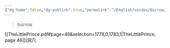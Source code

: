 ```yaml
---
{"dg-home":false,"dg-publish":true,"permalink":"/English/vocabs/Burrow/","dgPassFrontmatter":true}
---
```



> burrow

[[TheLittlePrince.pdf#page=46&selection=1778,0,1783,1|TheLittlePrince, page 46]]|洞穴
